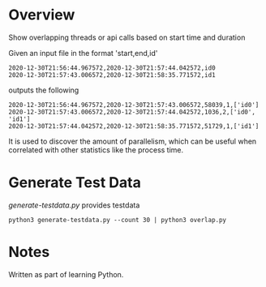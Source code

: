 # Overview

Show overlapping threads or api calls based on start time and duration

Given an input file in the format 'start,end,id'

```
2020-12-30T21:56:44.967572,2020-12-30T21:57:44.042572,id0
2020-12-30T21:57:43.006572,2020-12-30T21:58:35.771572,id1
```

outputs the following 

```
2020-12-30T21:56:44.967572,2020-12-30T21:57:43.006572,58039,1,['id0']
2020-12-30T21:57:43.006572,2020-12-30T21:57:44.042572,1036,2,['id0', 'id1']
2020-12-30T21:57:44.042572,2020-12-30T21:58:35.771572,51729,1,['id1']
```

It is used to discover the amount of parallelism, which can be useful when correlated with other statistics like the process time.

# Generate Test Data

_generate-testdata.py_ provides testdata

```
python3 generate-testdata.py --count 30 | python3 overlap.py
```

# Notes

Written as part of learning Python.
